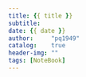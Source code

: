 ```yaml
---
title: {{ title }}
subtitle:
date: {{ date }}
author:     "pq1949"
catalog:    true
header-img: ""
tags: [NoteBook]
---
```

